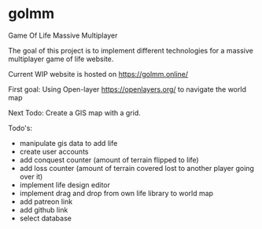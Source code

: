 # golmm
Game Of Life Massive Multiplayer

The goal of this project is to implement different technologies for a massive multiplayer game of life website.

Current WIP website is hosted on https://golmm.online/

First goal:
Using Open-layer https://openlayers.org/ to navigate the world map

Next Todo:
Create a GIS map with a grid.

Todo's:
* manipulate gis data to add life
* create user accounts
* add conquest counter (amount of terrain flipped to life)
* add loss counter (amount of terrain covered lost to another player going over it)
* implement life design editor
* implement drag and drop from own life library to world map
* add patreon link
* add github link
* select database
